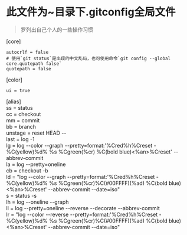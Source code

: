 # 此文件为~目录下.gitconfig全局文件

> 罗列出自己个人的一些操作习惯

[core]

	autocrlf = false
	# 使用`git status`是出现的中文乱码，也可使用命令`git config --global core.quotepath false`
	quotepath = false
[color]  

	ui = true  
[alias]  
	ss = status  
	cc = checkout  
	mm = commit  
	bb = branch  
	unstage = reset HEAD --  
	last = log -1  
	lg = log --color --graph --pretty=format:'%Cred%h%Creset - %C(yellow)%d% %s %Cgreen(%cr) %C(bold blue)<%an>%Creset' --abbrev-commit  
	la = log --pretty=oneline  
	cb = checkout -b  
	ld = "log --color --graph --pretty=format:'%Cred%h%Creset - %C(yellow)%d% %s %Cgreen(%cr)%C(#00FFFF)(%ad) %C(bold blue)<%an>%Creset' --abbrev-commit --date=iso"  
	s = status -s  
	lh = log --oneline --graph  
	ll = log --pretty=oneline --reverse --decorate --abbrev-commit  
	lr = "log --color --reverse --pretty=format:'%Cred%h%Creset - %C(yellow)%d% %s %Cgreen(%cr)%C(#00FFFF)(%ad) %C(bold blue)<%an>%Creset' --abbrev-commit --date=iso"  